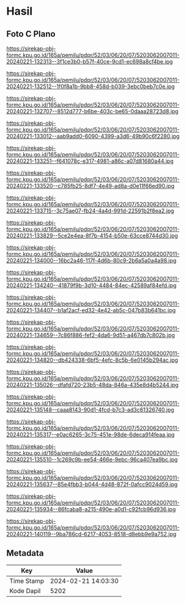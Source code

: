 # Hasil

## Foto C Plano

https://sirekap-obj-formc.kpu.go.id/165a/pemilu/pdpr/52/03/06/20/07/5203062007011-20240221-132313--3f1ce3b0-b57f-40ce-9cd1-ec698a8cf4be.jpg

https://sirekap-obj-formc.kpu.go.id/165a/pemilu/pdpr/52/03/06/20/07/5203062007011-20240221-132512--1f0f8a1b-9bb8-458d-b039-3ebc0beb7c0e.jpg

https://sirekap-obj-formc.kpu.go.id/165a/pemilu/pdpr/52/03/06/20/07/5203062007011-20240221-132707--8512d777-b6be-403c-be65-0daaa28723d8.jpg

https://sirekap-obj-formc.kpu.go.id/165a/pemilu/pdpr/52/03/06/20/07/5203062007011-20240221-133012--aab9add0-6090-4399-a3d6-49b90c6f2280.jpg

https://sirekap-obj-formc.kpu.go.id/165a/pemilu/pdpr/52/03/06/20/07/5203062007011-20240221-133251--f641078c-e317-4981-a86c-a07d81680a44.jpg

https://sirekap-obj-formc.kpu.go.id/165a/pemilu/pdpr/52/03/06/20/07/5203062007011-20240221-133520--c785fb25-8df7-4e49-ad8a-d0e11f66ed90.jpg

https://sirekap-obj-formc.kpu.go.id/165a/pemilu/pdpr/52/03/06/20/07/5203062007011-20240221-133715--3c75ae07-fb24-4a4d-991d-22591b2f8ea2.jpg

https://sirekap-obj-formc.kpu.go.id/165a/pemilu/pdpr/52/03/06/20/07/5203062007011-20240221-133829--5ce2e4ea-8f7b-4154-b50e-63cce8744d30.jpg

https://sirekap-obj-formc.kpu.go.id/165a/pemilu/pdpr/52/03/06/20/07/5203062007011-20240221-134000--16bc2a46-117f-4d6b-80c9-2b6a5a0a4a98.jpg

https://sirekap-obj-formc.kpu.go.id/165a/pemilu/pdpr/52/03/06/20/07/5203062007011-20240221-134240--41879f9b-3d10-4484-84ec-42589af84efd.jpg

https://sirekap-obj-formc.kpu.go.id/165a/pemilu/pdpr/52/03/06/20/07/5203062007011-20240221-134407--b1af2acf-ed32-4e42-ab5c-047b83b641bc.jpg

https://sirekap-obj-formc.kpu.go.id/165a/pemilu/pdpr/52/03/06/20/07/5203062007011-20240221-134659--7c86f886-fef2-4da6-9d51-a467db7c802b.jpg

https://sirekap-obj-formc.kpu.go.id/165a/pemilu/pdpr/52/03/06/20/07/5203062007011-20240221-134820--db424338-6bf5-4efc-8c5b-6e0145b294ac.jpg

https://sirekap-obj-formc.kpu.go.id/165a/pemilu/pdpr/52/03/06/20/07/5203062007011-20240221-135026--dfafd720-23b5-48da-846a-435e8d4b5244.jpg

https://sirekap-obj-formc.kpu.go.id/165a/pemilu/pdpr/52/03/06/20/07/5203062007011-20240221-135148--caaa8143-90d1-4fcd-b7c3-ad3c61326740.jpg

https://sirekap-obj-formc.kpu.go.id/165a/pemilu/pdpr/52/03/06/20/07/5203062007011-20240221-135317--e0ac6265-3c75-451e-98de-6deca914feaa.jpg

https://sirekap-obj-formc.kpu.go.id/165a/pemilu/pdpr/52/03/06/20/07/5203062007011-20240221-135510--1c269c9b-ee54-466e-9ebc-96ca407ea9bc.jpg

https://sirekap-obj-formc.kpu.go.id/165a/pemilu/pdpr/52/03/06/20/07/5203062007011-20240221-135637--85e4fbb3-b044-4d48-872f-0afcc9024d59.jpg

https://sirekap-obj-formc.kpu.go.id/165a/pemilu/pdpr/52/03/06/20/07/5203062007011-20240221-135934--86fcaba8-a215-490e-a0d1-c92fcb96d936.jpg

https://sirekap-obj-formc.kpu.go.id/165a/pemilu/pdpr/52/03/06/20/07/5203062007011-20240221-140119--9ba786cd-6217-4053-8518-d8ebb9e9a752.jpg


## Metadata

| Key        | Value               |
| ---------- | ------------------- |
| Time Stamp | 2024-02-21 14:03:30 |
| Kode Dapil | 5202                |



